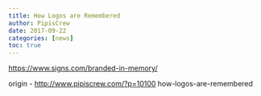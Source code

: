 ```yaml
---
title: How Logos are Remembered
author: PipisCrew
date: 2017-09-22
categories: [news]
toc: true
---
```


https://www.signs.com/branded-in-memory/

origin - http://www.pipiscrew.com/?p=10100 how-logos-are-remembered